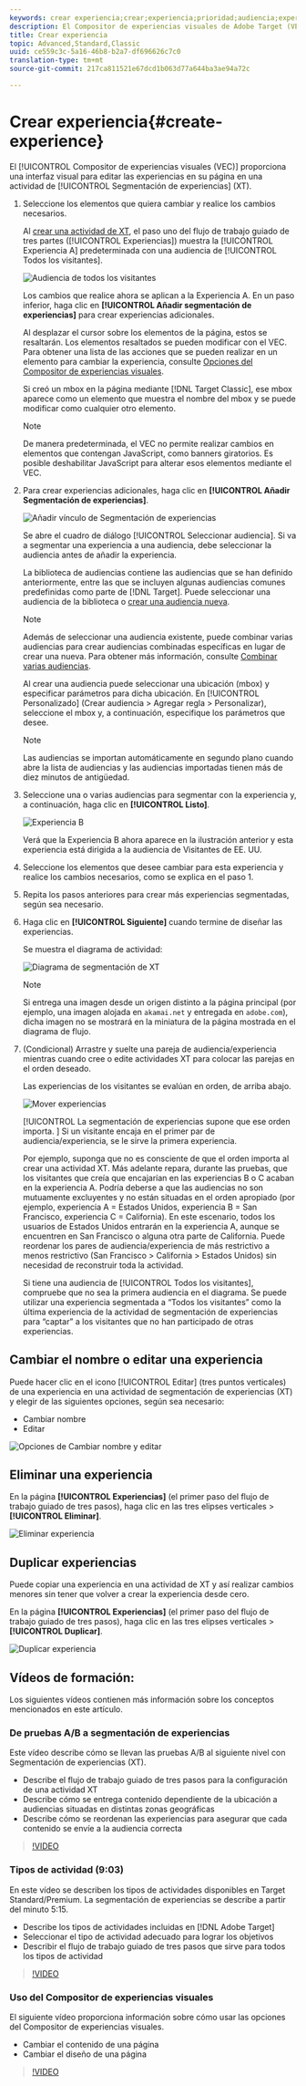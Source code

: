 ```yaml
---
keywords: crear experiencia;crear;experiencia;prioridad;audiencia;experiencia;compositor de experiencias visuales
description: El Compositor de experiencias visuales de Adobe Target (VEC) proporciona una interfaz visual para editar las experiencias en su página en una actividad de segmentación de experiencias (XT).
title: Crear experiencia
topic: Advanced,Standard,Classic
uuid: ce559c3c-5a16-46b8-b2a7-df696626c7c0
translation-type: tm+mt
source-git-commit: 217ca811521e67dcd1b063d77a644ba3ae94a72c

---
```



# Crear experiencia{#create-experience}

El [!UICONTROL Compositor de experiencias visuales (VEC)] proporciona una interfaz visual para editar las experiencias en su página en una actividad de [!UICONTROL Segmentación de experiencias] (XT).

1. Seleccione los elementos que quiera cambiar y realice los cambios necesarios.

   Al [crear una actividad de XT](/help/c-activities/t-experience-target/t-xt-create/xt-create.md), el paso uno del flujo de trabajo guiado de tres partes ([!UICONTROL Experiencias]) muestra la [!UICONTROL Experiencia A] predeterminada con una audiencia de [!UICONTROL Todos los visitantes].

   ![Audiencia de todos los visitantes](/help/c-activities/t-experience-target/t-xt-create/assets/all-visitors.png)

   Los cambios que realice ahora se aplican a la Experiencia A. En un paso inferior, haga clic en **[!UICONTROL Añadir segmentación de experiencias]** para crear experiencias adicionales.

   Al desplazar el cursor sobre los elementos de la página, estos se resaltarán. Los elementos resaltados se pueden modificar con el VEC. Para obtener una lista de las acciones que se pueden realizar en un elemento para cambiar la experiencia, consulte [Opciones del Compositor de experiencias visuales](/help/c-experiences/c-visual-experience-composer/viztarget-options.md).

   Si creó un mbox en la página mediante [!DNL Target Classic], ese mbox aparece como un elemento que muestra el nombre del mbox y se puede modificar como cualquier otro elemento.

   >[!NOTE]
   >
   >De manera predeterminada, el VEC no permite realizar cambios en elementos que contengan JavaScript, como banners giratorios. Es posible deshabilitar JavaScript para alterar esos elementos mediante el VEC.

1. Para crear experiencias adicionales, haga clic en **[!UICONTROL Añadir Segmentación de experiencias]**.

   ![Añadir vínculo de Segmentación de experiencias](/help/c-activities/t-experience-target/t-xt-create/assets/add-experience-targeting.png)

   Se abre el cuadro de diálogo [!UICONTROL Seleccionar audiencia]. Si va a segmentar una experiencia a una audiencia, debe seleccionar la audiencia antes de añadir la experiencia.

   La biblioteca de audiencias contiene las audiencias que se han definido anteriormente, entre las que se incluyen algunas audiencias comunes predefinidas como parte de [!DNL Target]. Puede seleccionar una audiencia de la biblioteca o [crear una audiencia nueva](../../../c-target/c-audiences/audiences.md#concept_65BE870D290E412D8BBF557EEA67C271).

   >[!NOTE]
   >
   >Además de seleccionar una audiencia existente, puede combinar varias audiencias para crear audiencias combinadas específicas en lugar de crear una nueva. Para obtener más información, consulte [Combinar varias audiencias](../../../c-target/combining-multiple-audiences.md#concept_A7386F1EA4394BD2AB72399C225981E5).

   Al crear una audiencia puede seleccionar una ubicación (mbox) y especificar parámetros para dicha ubicación. En [!UICONTROL Personalizado] (Crear audiencia &gt; Agregar regla &gt; Personalizar), seleccione el mbox y, a continuación, especifique los parámetros que desee.

   >[!NOTE]
   >
   >Las audiencias se importan automáticamente en segundo plano cuando abre la lista de audiencias y las audiencias importadas tienen más de diez minutos de antigüedad.

1. Seleccione una o varias audiencias para segmentar con la experiencia y, a continuación, haga clic en **[!UICONTROL Listo]**.

   ![Experiencia B](/help/c-activities/t-experience-target/t-xt-create/assets/experience-b.png)

   Verá que la Experiencia B ahora aparece en la ilustración anterior y esta experiencia está dirigida a la audiencia de Visitantes de EE. UU.

1. Seleccione los elementos que desee cambiar para esta experiencia y realice los cambios necesarios, como se explica en el paso 1.

1. Repita los pasos anteriores para crear más experiencias segmentadas, según sea necesario.

1. Haga clic en **[!UICONTROL Siguiente]** cuando termine de diseñar las experiencias.

   Se muestra el diagrama de actividad:

   ![Diagrama de segmentación de XT](/help/c-activities/t-experience-target/t-xt-create/assets/xt_diagram-new.png)

   >[!NOTE]
   >
   >Si entrega una imagen desde un origen distinto a la página principal (por ejemplo, una imagen alojada en `akamai.net` y entregada en `adobe.com`), dicha imagen no se mostrará en la miniatura de la página mostrada en el diagrama de flujo.

1. (Condicional) Arrastre y suelte una pareja de audiencia/experiencia mientras cuando cree o edite actividades XT para colocar las parejas en el orden deseado.

   Las experiencias de los visitantes se evalúan en orden, de arriba abajo.

   ![Mover experiencias](/help/c-activities/t-experience-target/t-xt-create/assets/move_experiences-new.png)

   [!UICONTROL La segmentación de experiencias supone que ese orden importa. ] Si un visitante encaja en el primer par de audiencia/experiencia, se le sirve la primera experiencia.

   Por ejemplo, suponga que no es consciente de que el orden importa al crear una actividad XT. Más adelante repara, durante las pruebas, que los visitantes que creía que encajarían en las experiencias B o C acaban en la experiencia A. Podría deberse a que las audiencias no son mutuamente excluyentes y no están situadas en el orden apropiado (por ejemplo, experiencia A = Estados Unidos, experiencia B = San Francisco, experiencia C = California). En este escenario, todos los usuarios de Estados Unidos entrarán en la experiencia A, aunque se encuentren en San Francisco o alguna otra parte de California. Puede reordenar los pares de audiencia/experiencia de más restrictivo a menos restrictivo (San Francisco &gt; California &gt; Estados Unidos) sin necesidad de reconstruir toda la actividad.

   Si tiene una audiencia de [!UICONTROL Todos los visitantes], compruebe que no sea la primera audiencia en el diagrama. Se puede utilizar una experiencia segmentada a “Todos los visitantes” como la última experiencia de la actividad de segmentación de experiencias para “captar” a los visitantes que no han participado de otras experiencias.

## Cambiar el nombre o editar una experiencia

Puede hacer clic en el icono [!UICONTROL Editar] (tres puntos verticales) de una experiencia en una actividad de segmentación de experiencias (XT) y elegir de las siguientes opciones, según sea necesario:

* Cambiar nombre
* Editar

![Opciones de Cambiar nombre y editar](/help/c-activities/t-experience-target/t-xt-create/assets/experience_edit-new.png)

## Eliminar una experiencia

En la página **[!UICONTROL Experiencias]** (el primer paso del flujo de trabajo guiado de tres pasos), haga clic en las tres elipses verticales &gt; **[!UICONTROL Eliminar]**.

![Eliminar experiencia](/help/c-activities/t-experience-target/t-xt-create/assets/delete-experience.png)

## Duplicar experiencias

Puede copiar una experiencia en una actividad de XT y así realizar cambios menores sin tener que volver a crear la experiencia desde cero.

En la página **[!UICONTROL Experiencias]** (el primer paso del flujo de trabajo guiado de tres pasos), haga clic en las tres elipses verticales &gt; **[!UICONTROL Duplicar]**.

![Duplicar experiencia](/help/c-activities/t-experience-target/t-xt-create/assets/duplicate_experience-new.png)

## Vídeos de formación:

Los siguientes vídeos contienen más información sobre los conceptos mencionados en este artículo.

### De pruebas A/B a segmentación de experiencias

Este vídeo describe cómo se llevan las pruebas A/B al siguiente nivel con Segmentación de experiencias (XT).

* Describe el flujo de trabajo guiado de tres pasos para la configuración de una actividad XT
* Describe cómo se entrega contenido dependiente de la ubicación a audiencias situadas en distintas zonas geográficas
* Describe cómo se reordenan las experiencias para asegurar que cada contenido se envíe a la audiencia correcta

>[!VIDEO](https://video.tv.adobe.com/v/22418/?captions=spa)

### Tipos de actividad (9:03)

En este vídeo se describen los tipos de actividades disponibles en Target Standard/Premium. La segmentación de experiencias se describe a partir del minuto 5:15.

* Describe los tipos de actividades incluidas en [!DNL Adobe Target]
* Seleccionar el tipo de actividad adecuado para lograr los objetivos
* Describir el flujo de trabajo guiado de tres pasos que sirve para todos los tipos de actividad

>[!VIDEO](https://video.tv.adobe.com/v/17386?captions=spa)

### Uso del Compositor de experiencias visuales

El siguiente vídeo proporciona información sobre cómo usar las opciones del Compositor de experiencias visuales.

* Cambiar el contenido de una página
* Cambiar el diseño de una página

>[!VIDEO](https://video.tv.adobe.com/v/17399?captions=spa)